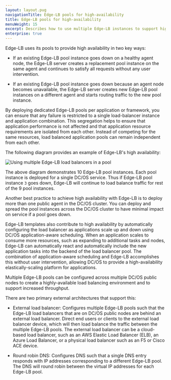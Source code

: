 ```yaml
---
layout: layout.pug
navigationTitle: Edge-LB pools for high-availability
title: Edge-LB pools for high-availability
menuWeight: 15
excerpt: Describes how to use multiple Edge-LB instances to support high-availability for services
enterprise: true
---
```

Edge-LB uses its pools to provide high availability in two key ways:

- If an existing Edge-LB pool instance goes down on a healthy agent node, the Edge-LB server creates a replacement pool instance on the same agent and continues to satisfy all requests without any user intervention.

- If an existing Edge-LB pool instance goes down because an agent node becomes unavailable, the Edge-LB server creates new Edge-LB pool instances on a different agent and starts routing traffic to the new pool instance.

By deploying dedicated Edge-LB pools per application or framework, you can ensure that any failure is restricted to a single load-balancer instance and application combination. This segregation helps to ensure that application performance is not affected and that application resource requirements are isolated from each other. Instead of competing for the same resources, load balanced application pools can remain independent from each other.

The following diagram provides an example of Edge-LB's high availability:

<p>
<img src="/services/edge-lb/img/Edge-LB-3.png" alt="Using multiple Edge-LB load balancers in a pool">
</p>

The above diagram demonstrates 10 Edge-LB pool instances. Each pool instance is deployed for a single DC/OS service. Thus if Edge-LB pool instance `3` goes down, Edge-LB will continue to load balance traffic for rest of the 9 pool instances.

Another best practice to achieve high availability with Edge-LB is to deploy more than one public agent in the DC/OS cluster. You can deploy and spread the pool instances across the DC/OS cluster to have minimal impact on service if a pool goes down.

Edge-LB templates also contribute to high availability by automatically configuring the load balancer as applications scale up and down using DC/OS application-aware scheduling. When an application scales to consume more resources, such as expanding to additional tasks and nodes, Edge-LB can automatically react and automatically include the new application tasks into the backend of the load balancer pool. The combination of application-aware scheduling and Edge-LB accomplishes this without user intervention, allowing DC/OS to provide a high-availability elastically-scaling platform for applications.

Multiple Edge-LB pools can be configured across multiple DC/OS public nodes to create a highly-available load balancing environment and to support increased throughput.

There are two primary external architectures that support this:
- External load balancer: Configures multiple Edge-LB pools such that the Edge-LB load balancers that are on DC/OS public nodes are behind an external load balancer. Direct end users or clients to the external load balancer device, which will then load balance the traffic between the multiple Edge-LB pools. The external load balancer can be a cloud-based load balancer, such as an AWS Elastic Load Balancer (ELB), an Azure Load Balancer, or a physical load balancer such as an F5 or Cisco ACE device.

- Round robin DNS: Configures DNS such that a single DNS entry responds with IP addresses corresponding to a different Edge-LB pool. The DNS will round robin between the virtual IP addresses for each Edge-LB pool.
